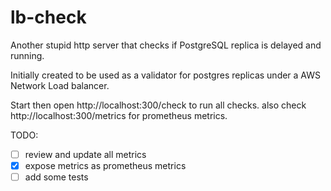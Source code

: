 # lb-check

Another stupid http server that checks if PostgreSQL replica is delayed and running.

Initially created to be used as a validator for postgres replicas under a AWS Network Load balancer.

Start then open http://localhost:300/check to run all checks. also check http://localhost:300/metrics for prometheus metrics.

TODO:
 - [ ] review and update all metrics
 - [x] expose metrics as prometheus metrics
 - [ ] add some tests
